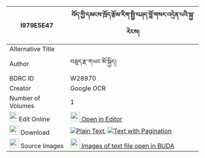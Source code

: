 |I979E5E47|བོད་ཀྱི་དམངས་ཁྲོད་རྩོམ་རིག་སྤྱི་བཤད་བློ་གསར་འདྲེན་པའི་སྐྱ་རེངས། 
| --- | --- 
|Alternative Title |
|Author| བཅུད་རྫ་གཡང་མོ་སྐྱིད།
|BDRC ID | W28970
|Creator | Google OCR
|Number of Volumes| 1
|<img width="25" src="https://img.icons8.com/color/25/000000/edit-property.png">Edit Online| [<img width="25" src="https://avatars.githubusercontent.com/u/45091458?s=200&v=4"> Open in Editor](http://editor.openpecha.org/I979E5E47)
|<img width="25" src="https://img.icons8.com/fluent/48/000000/download-2.png"/>  Download | [![](https://img.icons8.com/color/20/000000/txt.png)Plain Text](https://github.com/Openpecha/I979E5E47/releases/download/v1/bo_kyi_mangtro_tsomrik_chi_she_plain_I979E5E47.zip), [![](https://img.icons8.com/color/20/000000/txt.png)Text with Pagination](https://github.com/Openpecha/I979E5E47/releases/download/v1/bo_kyi_mangtro_tsomrik_chi_she_pages_I979E5E47.zip)
|<img width="25" src="https://img.icons8.com/plasticine/100/000000/pictures-folder.png"/>  Source Images | [<img width="25" src="https://library.bdrc.io/icons/BUDA-small.svg"> Images of text file open in BUDA](https://library.bdrc.io/show/bdr:W28970)